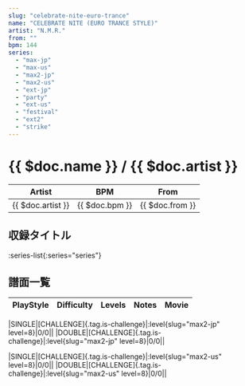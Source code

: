 ```yaml
---
slug: "celebrate-nite-euro-trance"
name: "CELEBRATE NITE (EURO TRANCE STYLE)"
artist: "N.M.R."
from: ""
bpm: 144
series:
  - "max-jp"
  - "max-us"
  - "max2-jp"
  - "max2-us"
  - "ext-jp"
  - "party"
  - "ext-us"
  - "festival"
  - "ext2"
  - "strike"
---
```


# {{ $doc.name }} / {{ $doc.artist }}

|Artist|BPM|From|
|------|---|----|
|{{ $doc.artist }}|{{ $doc.bpm }}|{{ $doc.from }}|

## 収録タイトル

:series-list{:series="series"}

## 譜面一覧

|PlayStyle|Difficulty|Levels|Notes|Movie|
|---------|----------|------|-----|-----|
<!-- max2-jp -->
|SINGLE|[CHALLENGE]{.tag.is-challenge}|:level{slug="max2-jp" level=8}|0/0||
|DOUBLE|[CHALLENGE]{.tag.is-challenge}|:level{slug="max2-jp" level=8}|0/0||
<!-- max2-us -->
|SINGLE|[CHALLENGE]{.tag.is-challenge}|:level{slug="max2-us" level=8}|0/0||
|DOUBLE|[CHALLENGE]{.tag.is-challenge}|:level{slug="max2-us" level=8}|0/0||
